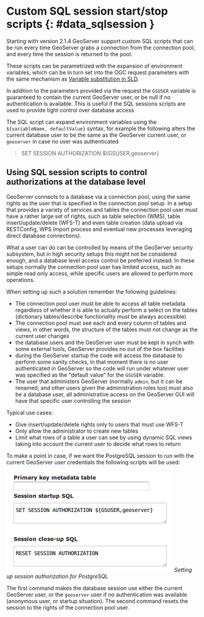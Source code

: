 # Custom SQL session start/stop scripts {: #data_sqlsession }

Starting with version 2.1.4 GeoServer support custom SQL scripts that can be run every time GeoServer grabs a connection from the connection pool, and every time the session is returned to the pool.

These scripts can be parametrized with the expansion of environment variables, which can be in turn set into the OGC request parameters with the same mechanism as [Variable substitution in SLD](../../styling/sld/extensions/substitution.md).

In addition to the parameters provided via the request the `GSUSER` variable is guaranteed to contain the current GeoServer user, or be null if no authentication is available. This is useful if the SQL sessions scripts are used to provide tight control over database access

The SQL script can expand environment variables using the `${variableName, defaultValue}` syntax, for example the following alters the current database user to be the same as the GeoServer current user, or `geoserver` in case no user was authenticated

> SET SESSION AUTHORIZATION \${GSUSER,geoserver}

## Using SQL session scripts to control authorizations at the database level

GeoServer connects to a database via a connection pool, using the same rights as the user that is specified in the connection pool setup. In a setup that provides a variety of services and tables the connection pool user must have a rather large set of rights, such as table selection (WMS), table insert/update/delete (WFS-T) and even table creation (data upload via RESTConfig, WPS Import process and eventual new processes leveraging direct database connections).

What a user can do can be controlled by means of the GeoServer security subsystem, but in high security setups this might not be considered enough, and a database level access control be preferred instead. In these setups normally the connection pool user has limited access, such as simple read only access, while specific users are allowed to perform more operations.

When setting up such a solution remember the following guidelines:

-   The connection pool user must be able to access all table metadata regardless of whether it is able to actually perform a select on the tables (dictionary tables/describe functionality must be always accessible)
-   The connection pool must see each and every column of tables and views, in other words, the structure of the tables must not change as the current user changes
-   the database users and the GeoServer user must be kept in synch with some external tools, GeoServer provides no out of the box facilities
-   during the GeoServer startup the code will access the database to perform some sanity checks, in that moment there is no user authenticated in GeoServer so the code will run under whatever user was specified as the "default value" for the `GSUSER` variable.
-   The user that administers GeoServer (normally `admin`, but it can be renamed, and other users given the administration roles too) must also be a database user, all administrative access on the GeoServer GUI will have that specific user controlling the session

Typical use cases:

-   Give insert/update/delete rights only to users that must use WFS-T
-   Only allow the administrator to create new tables
-   Limit what rows of a table a user can see by using dynamic SQL views taking into account the current user to decide what rows to return

To make a point in case, if we want the PostgreSQL session to run with the current GeoServer user credentials the following scripts will be used:

![](images/postgresqlSession.png)
*Setting up session authorization for PostgreSQL*

The first command makes the database session use either the current GeoServer user, or the `geoserver` user if no authentication was available (anonymous user, or startup situation). The second command resets the session to the rights of the connection pool user.

